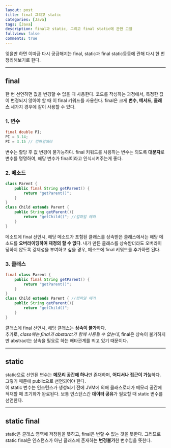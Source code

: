 ```yaml
---
layout: post
title: final 그리고 static
categories: [Java]
tags: [Java]
description: final과 static, 그리고 final static에 관한 고찰
fullview: false
comments: true
---
```

잊을만 하면 이따금 다시 궁금해지는 final, static과 final static등등에 관해 다시 한 번 정리해보기로 한다.

***

## final
한 번 선언하면 값을 변경할 수 없을 때 사용한다. 코드를 작성하는 과정에서, 특정한 값이 변경되지 않아야 할 때 이 final 키워드를 사용한다. final은  크게 **변수, 메서드, 클래스** 세가지 경우에 같이 사용할 수 있다. 

### 1. 변수
````Java
final double PI;
PI = 3.14;
PI = 3.15 // 컴파일에러
````    
변수는 할당 후 값 변경이 불가능하다. final 키워드를 사용하는 변수는 되도록 **대문자**로  변수를 명명하여, 해당 변수가 final이라고 인식시켜주는게 좋다.  

### 2. 메소드
````java
class Parent {
	public final String getParent() {
		return "getParent()";
	}
}
class Child extends Parent {
	public String getParent(){
		return "getChild()"; //컴파일 에러
	}
}
````    
메소드에 final 선언시, 해당 메소드가 포함된 클래스를 상속받은 클래스에서는 해당 메소드를 **오버라이딩하여 재정의 할 수 없다**. 내가 만든 클래스를 상속받더라도 오버라이딩하지 않도록 강제성을 부여하고 싶을 경우, 메소드에 final 키워드를 추가하면 된다.  

### 3. 클래스
````java
final class Parent {
	public final String getParent() {
		return "getParent()";
	}
}
class Child extends Parent { //컴파일 에러
	public String getParent(){
		return "getChild()"; 
	}
}
```` 

클래스에 final 선언시, 해당 클래스는 **상속이 불가**하다.  
추가로, *class에는 final과 abstarct가 함께 사용될 수 없는데*, final은 상속이 불가하지만 abstract는 상속을 필요로 하는 배타관계를 띄고 있기 때문이다.

*** 
## static
static으로 선언된 변수는 **메모리 공간에 하나**만 존재하며, **어디서나 접근이 가능**하다. 그렇기 때문에 public으로 선언되어야 한다.  
이 static 변수는 인스턴스가 생성되기 전에 JVM에 의해 클래스로더가 메모리 공간에 적재할 때 초기화가 완료된다. 보통 인스턴스간 **데이터 공유**가 필요할 때 static 변수를 선언한다.

*** 
## static final
static은 클래스 영역에 저장됨을 뜻하고, final은 변할 수 없는 것을 뜻한다. 그러므로 static final은 인스턴스가 아닌 클래스에 존재하는 **변경불가**한 변수임을 뜻한다.
